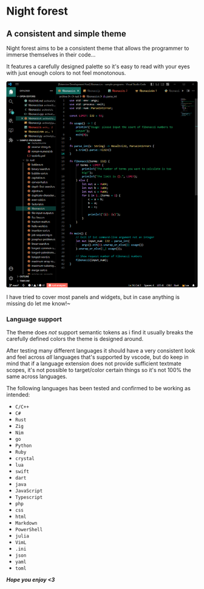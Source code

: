 # Night forest

## A consistent and simple theme

Night forest aims to be a consistent theme that allows the programmer to immerse themselves in their code...

It features a carefully designed palette so it's easy to read with your eyes with just enough colors to not feel monotonous.

![image](https://github.com/Notiee/night-forest/blob/main/assets/screenshot.png?raw=true)

I have tried to cover most panels and widgets, but in case anything is missing do let me know!~

### Language support

The theme does *not* support semantic tokens as i find it usually breaks the carefully defined colors the theme is designed around.

After testing many different languages it should have a very consistent look and feel across *all* languages that's supported by vscode, but do keep in mind that if a language extension does not provide sufficient textmate scopes, it's not possible to target/color certain things so it's not 100% the same across languages.

The following languages has been tested and confirmed to be working as intended:
* `C/C++`
* `C#`
* `Rust`
* `Zig`
* `Nim`
* `go`
* `Python`
* `Ruby`
* `crystal`
* `lua`
* `swift`
* `dart`
* `java`
* `JavaScript`
* `Typescript`
* `php`
* `css`
* `html`
* `Markdown`
* `PowerShell`
* `julia`
* `VimL`
* `.ini`
* `json`
* `yaml`
* `toml`

***Hope you enjoy <3***
